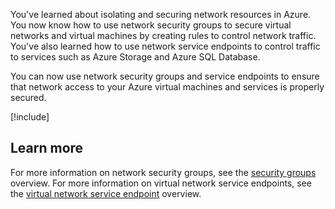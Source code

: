 You've learned about isolating and securing network resources in Azure. You now know how to use network security groups to secure virtual networks and virtual machines by creating rules to control network traffic. You've also learned how to use network service endpoints to control traffic to services such as Azure Storage and Azure SQL Database.

You can now use network security groups and service endpoints to ensure that network access to your Azure virtual machines and services is properly secured.

[!include[](../../../includes/azure-sandbox-cleanup.md)]

## Learn more

For more information on network security groups, see the [security groups](https://docs.microsoft.com/azure/virtual-network/security-overview) overview. For more information on virtual network service endpoints, see the [virtual network service endpoint](https://docs.microsoft.com/azure/virtual-network/virtual-network-service-endpoints-overview) overview.
